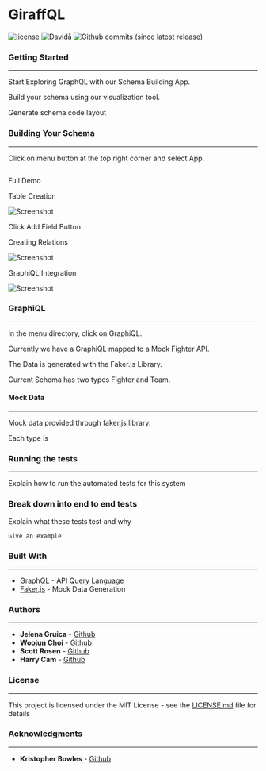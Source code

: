 # GiraffQL

[![license](https://img.shields.io/github/license/mashape/apistatus.svg)](https://github.com/giraffQL/giraffQL)
[![David](https://img.shields.io/david/expressjs/express.svg)](https://github.com/giraffQL/giraffQL)å
[![Github commits (since latest release)](https://img.shields.io/github/commits-since/SubtitleEdit/subtitleedit/latest.svg)](https://github.com/giraffQL/giraffQL)

### Getting Started
---

Start Exploring GraphQL with our Schema Building App.

Build your schema using our visualization tool.

Generate schema code layout

### Building Your Schema
---
Click on menu button at the top right corner and select App. <br/>

```
```

Full Demo <br/>

Table Creation

![Screenshot](/src/img/gifs/giraffQL-table-creation.gif)

Click Add Field Button


Creating Relations

![Screenshot](/src/img/gifs/giraffQL-relation.gif)

GraphiQL Integration

![Screenshot](/src/img/gifs/giraffQL-graphiql.gif)

### GraphiQL
---

In the menu directory, click on GraphiQL.

Currently we have a GraphiQL mapped to a Mock Fighter API.

The Data is generated with the Faker.js Library.

Current Schema has two types Fighter and Team.

#### Mock Data
---
Mock data provided through faker.js library.

Each type is 

### Running the tests
---
Explain how to run the automated tests for this system

### Break down into end to end tests

Explain what these tests test and why

```
Give an example
```
### Built With
---
* [GraphQL](https://www.github.com.io/graphql/) - API Query Language
* [Faker.js](https://github.com/marak/Faker.js/) - Mock Data Generation


### Authors
---
* **Jelena Gruica** - [Github](https://github.com/jgruica)
* **Woojun Choi** - [Github](https://github.com/woojunchoi)
* **Scott Rosen** - [Github](https://github.com/scottrosen14)
* **Harry Cam** - [Github](https://github.com/hcam05)

### License
---
This project is licensed under the MIT License - see the [LICENSE.md](LICENSE.md) file for details

### Acknowledgments
---
* **Kristopher Bowles** - [Github](https://github.com)